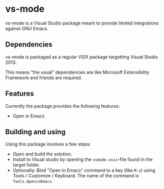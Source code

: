 
# vs-mode

vs-mode is a Visual Studio package meant to provide limited integrations against GNU Emacs.

## Dependencies

vs-mode is packaged as a regular VSIX package targetting Visual Studio 2013.

This means "the usual" dependencies are like Microsoft Extensibility Framework and friends are required.

## Features

Currently the package provides the following features:

* Open in Emacs

## Building and using

Using this package involves a few steps:

* Open and build the solution.
* Install to Visual studio by opening the `vsmode.vsix`-file found in the target folder.
* Optionally: Bind "Open in Emacs" command to a key (like `M-x`) using Tools / Customize / Keyboard. The name of the command is `Tools.OpeninEmacs`.

